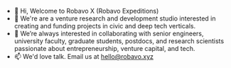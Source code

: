 - 👋 Hi, Welcome to Robavo X (Robavo Expeditions)
- 👀 We're are a venture research and development studio interested in creating and funding projects in civic and deep tech verticals.
- 💞️ We’re always interested in collaborating with senior engineers, university faculty, graduate students, postdocs, and research scientists passionate about entrepreneurship, venture capital, and tech.
- 📫 We'd love talk. Email us at hello@robavo.xyz

<!---
robavox/robavox is a ✨ special ✨ repository because its `README.md` (this file) appears on your GitHub profile.
You can click the Preview link to take a look at your changes.
--->
